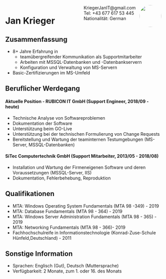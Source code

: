 <img style="float:right;border-radius:50%;width:70px;padding:6px" src="image.jpg" />

<span style="float:right;padding:6px"> 
  KriegerJanIT@gmail.com <br> Tel: +43 677 617 53 445 <br> Nationalität: German
</span>

# Jan Krieger  

## Zusammenfassung

* 8+ Jahre Erfahrung in
  * teamübergreifender Kommunikation als Supportmitarbeiter
  * Arbeiten mit MSSQL-Datenbanken und -Datenbankservern
  * Konfiguration und Verwaltung von MS-Servern
* Basic-Zertifizierungen im MS-Umfeld

## Beruflicher Werdegang

#### Aktuelle Position - RUBICON IT GmbH (Support Engineer, 2018/09 - heute) 

* Technische Analyse von Softwareproblemen
* Dokumentation der Software
* Unterstützung beim GO-Live
* Unterstützung bei der technischen Formulierung von Change Requests
* Bereitstellung und Wartung der teaminternen Testumgebungen (MS-Server, MSSQL-Datenbanken)

#### SiTec Computertechnik GmbH (Support Mitarbeiter, 2013/05 - 2018/08) 

* Installation und Wartung der Firmeneigenen Software und deren Voraussetzungen (MSSQL-Server, IIS)
* Dokumentation, Fehlerbehebung, Reproduktion


## Qualifikationen
* MTA: Windows Operating System Fundamentals (MTA 98 -349) - 2019
* MTA: Database Fundamentals (MTA 98 - 364) - 2019
* MTA: Windows Server Administration Fundamentals (MTA 98 - 365) - 2019
* MTA: Networking Fundamentals (MTA 98 - 366)- 2019
* Fachhochschulreife in Informationstechnologie (Konrad-Zuse-Schule Hünfeld,Deutschland) - 2011


## Sonstige Information

* Sprachen: Englisch (Gut), Deutsch (Muttersprache)
* Verfügbarkeit: 2 Monate, zum 1. oder 16. des Monats
